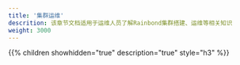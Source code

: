 ```yaml
---
title: '集群运维'
descrition: 该章节文档适用于运维人员了解Rainbond集群搭建、运维等相关知识
weight: 3000
---
```


{{% children showhidden="true" description="true" style="h3"  %}}
